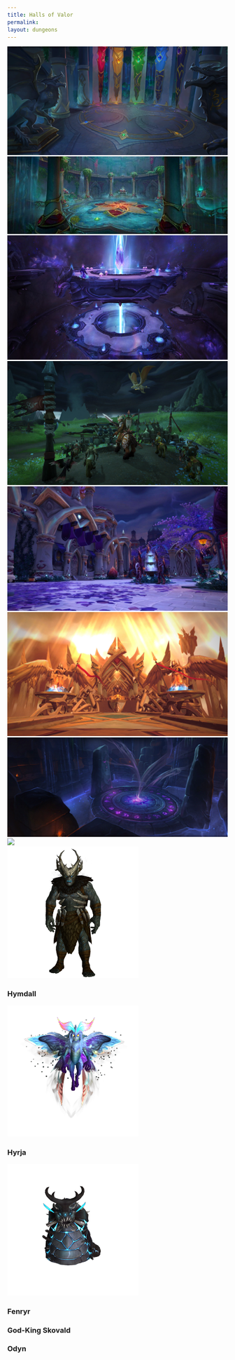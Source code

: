```yaml
---
title: Halls of Valor
permalink: 
layout: dungeons
---
```


<div class="dungeons">

<a href="/M+/dungeons/academy">
    <img class="unselected-dungeon" src="/assets/img/dungeons/academy.jpg" />
</a>

<a href="/M+/dungeons/rlp">
    <img class="unselected-dungeon" src="/assets/img/dungeons/rlp.jpg" />
</a>

<a href="/M+/dungeons/tav">
    <img class="unselected-dungeon" src="/assets/img/dungeons/tav.jpg" />
</a>

<a href="/M+/dungeons/tno">
    <img class="unselected-dungeon" src="/assets/img/dungeons/tno.jpg" />
</a>

<a href="/M+/dungeons/cos">
    <img class="unselected-dungeon" src="/assets/img/dungeons/cos.jpg" />
</a>

<a href="/M+/dungeons/hov">
    <img class="selected-dungeon" src="/assets/img/dungeons/hov.jpg" />
</a>

<a href="/M+/dungeons/sbg">
    <img class="unselected-dungeon" src="/assets/img/dungeons/sbg.jpg" />
</a>

<a href="/M+/dungeons/temple">
    <img class="unselected-dungeon" src="/assetsvimg/dungeons/temple.jpg" />
</a>

</div>



<a>
    <img src="/assets/img/dungeons/ingra.png" class="dungeon_boss"/>
</a>

### Hymdall

<a>
    <img src="/assets/img/dungeons/mist.png" class="dungeon_boss"/>
</a>

### Hyrja

<a>
    <img src="/assets/img/dungeons/tred.png" class="dungeon_boss"/>
</a>

### Fenryr


### God-King Skovald


### Odyn
